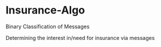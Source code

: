 # Insurance-Algo
Binary Classification of Messages

Determining the interest in/need for insurance via messages
